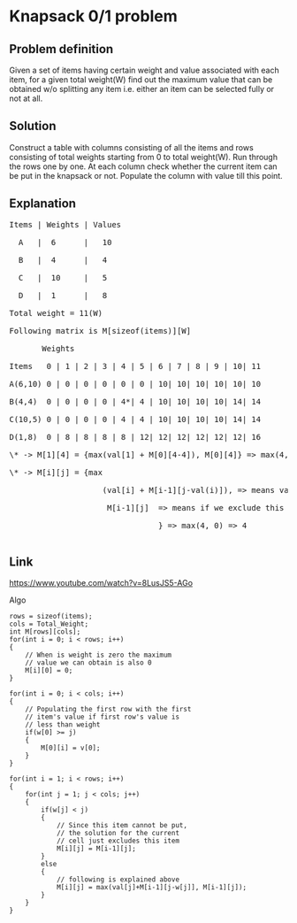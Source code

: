 # Knapsack 0/1 problem

## Problem definition

Given a set of items having certain weight and value associated with each item, for a given total weight(W) find out the maximum value that can be obtained w/o splitting any item i.e. either an item can be selected fully or not at all.

## Solution
Construct a table with columns consisting of all the items and rows consisting of total weights starting from 0 to total weight(W). Run through the rows one by one. At each column check whether the current item can be put in the knapsack or not. Populate the column with value till this point.

## Explanation
<pre>
Items | Weights | Values

  A   |  6      |   10

  B   |  4      |   4

  C   |  10     |   5

  D   |  1      |   8

Total weight = 11(W)

Following matrix is M[sizeof(items)][W]

       Weights

Items   0 | 1 | 2 | 3 | 4 | 5 | 6 | 7 | 8 | 9 | 10| 11 

A(6,10) 0 | 0 | 0 | 0 | 0 | 0 | 10| 10| 10| 10| 10| 10

B(4,4)  0 | 0 | 0 | 0 | 4*| 4 | 10| 10| 10| 10| 14| 14

C(10,5) 0 | 0 | 0 | 0 | 4 | 4 | 10| 10| 10| 10| 14| 14

D(1,8)  0 | 8 | 8 | 8 | 8 | 12| 12| 12| 12| 12| 12| 16

\* -> M[1][4] = {max(val[1] + M[0][4-4]), M[0][4]} => max(4, 0) => 4

\* -> M[i][j] = {max

                    (val[i] + M[i-1][j-val(i)]), => means value of the current item + value of the item which can be included when this item is already there, which comes from value at one row above and (total weight - current weight)

                     M[i-1][j]  => means if we exclude this item altogether

                                } => max(4, 0) => 4

</pre>

## Link

https://www.youtube.com/watch?v=8LusJS5-AGo

Algo
~~~~
rows = sizeof(items);
cols = Total_Weight;
int M[rows][cols];
for(int i = 0; i < rows; i++)
{
    // When is weight is zero the maximum 
    // value we can obtain is also 0
    M[i][0] = 0; 
}

for(int i = 0; i < cols; i++)
{
    // Populating the first row with the first 
    // item's value if first row's value is
    // less than weight
    if(w[0] >= j)
    {
        M[0][i] = v[0];
    }
}

for(int i = 1; i < rows; i++)
{
    for(int j = 1; j < cols; j++)
    {
        if(w[j] < j)
        {   
            // Since this item cannot be put,
            // the solution for the current 
            // cell just excludes this item
            M[i][j] = M[i-1][j];
        }
        else
        {
            // following is explained above
            M[i][j] = max(val[j]+M[i-1][j-w[j]], M[i-1][j]);
        }
    }
}
~~~~

